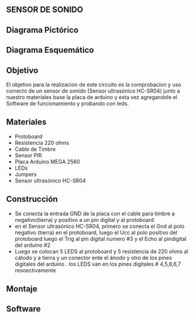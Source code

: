 ## SENSOR DE SONIDO
## Diagrama Pictórico
## Diagrama Esquemático
## Objetivo
El objetivo para la realizacion de este circuito es la comprobacion y uso correcto de un sensor de sonido (Sensor ultrasónico HC-SR04) junto a nuestro materiales base la placa de arduino y esta vez agregandole el Software de funcionamiento y probando con leds.
## Materiales
* Protoboard
* Resistencia 220 ohms
* Cable de Timbre
* Sensor PIR
* Placa Arduino MEGA 2560
* LEDs
* Jumpers
* Sensor ultrasónico HC-SR04
## Construcción
* Se conecta la entrada GND de la placa con el cable para timbre  a negativo(tierra) y positivo a un pin digital  y al protoboard.
*  en el Sensor ultrasónico HC-SR04, primero se conecta el Gnd al polo negativo (tierra) en el protoboard, luego el Ucc al polo positivo del protoboard luego el Trig al pin digital numero #3 y el Echo al pindigital del arduino #2
* Luego se colocan 5 LEDS al protoboard y 5 resistencia de 220 ohms  al cátodo y a tierra y un conector ente el ánodo y otro de los pines digitales del arduino . los LEDS van en los pines digitales # 4,5,8,6,7 resoectivamente 
## Montaje
## Software
